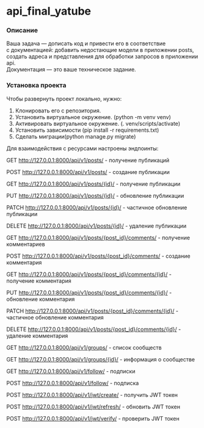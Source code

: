 # api_final_yatube
  
  
### Описание  
Ваша задача — дописать код и привести его в соответствие  
с документацией: добавить недостающие модели в приложении posts,  
создать адреса и представления для обработки запросов в приложении api.  
Документация — это ваше техническое задание.  
  

### Установка проекта  
Чтобы развернуть проект локально, нужно:  
  
1. Клонировать его с репозитория.
2. Установить виртуальное окружение. (python -m venv venv)
3. Активировать виртуальное окружение. (. venv/scripts/activate)
4. Установить зависимости (pip install -r requirements.txt)
5. Сделать миграции(python manage.py migrate)
  

Для взаимодействия с ресурсами настроены эндпоинты:  
  
GET http://127.0.0.1:8000/api/v1/posts/ - получение публикаций  
  
POST http://127.0.0.1:8000/api/v1/posts/ - создание публикации  

GET http://127.0.0.1:8000/api/v1/posts/{id}/ - получение публикации  
  
PUT http://127.0.0.1:8000/api/v1/posts/{id}/ - обновление публикации  
  
PATCH http://127.0.0.1:8000/api/v1/posts/{id}/ - частичное обновление публикации  
  
DELETE http://127.0.0.1:8000/api/v1/posts/{id}/ - удаление публикации  
  
GET http://127.0.0.1:8000/api/v1/posts/{post_id}/comments/ - получение комментариев  
  
POST http://127.0.0.1:8000/api/v1/posts/{post_id}/comments/ - создание комментария  
  
GET http://127.0.0.1:8000/api/v1/posts/{post_id}/comments/{id}/ - получение комментария  
  
PUT http://127.0.0.1:8000/api/v1/posts/{post_id}/comments/{id}/ - обновление комментария  
  
PATCH http://127.0.0.1:8000/api/v1/posts/{post_id}/comments/{id}/ - частичное обновление комментария  
  
DELETE http://127.0.0.1:8000/api/v1/posts/{post_id}/comments/{id}/ - удаление комментария  
  
GET http://127.0.0.1:8000/api/v1/groups/ - список сообществ  
  
GET http://127.0.0.1:8000/api/v1/groups/{id}/ - информация о сообществе  
  
GET http://127.0.0.1:8000/api/v1/follow/ - подписки  
  
POST http://127.0.0.1:8000/api/v1/follow/ - подписка  
  
POST http://127.0.0.1:8000/api/v1/jwt/create/ - получить JWT токен  
  
POST http://127.0.0.1:8000/api/v1/jwt/refresh/ - обновить JWT токен  
  
POST http://127.0.0.1:8000/api/v1/jwt/verify/ - проверить JWT токен  
